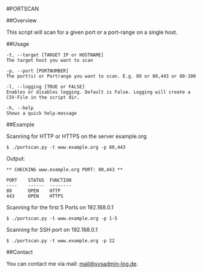 #PORTSCAN

##Overview

This script will scan for a given port or a port-range on a single host.

##Usage

	-t, --target [TARGET IP or HOSTNAME]
	The target host you want to scan

	-p, --port [PORTNUMBER]
	The port(s) or Portrange you want to scan. E.g. 80 or 80,443 or 80-100

	-l, --logging [TRUE or FALSE]
    Enables or disables logging. Default is False. Logging will create a CSV-File in the script dir.

	-h, --help
    Shows a quick help-message

##Example

Scanning for HTTP or HTTPS on the server example.org

	$ ./portscan.py -t www.example.org -p 80,443

Output:

	** CHECKING www.example.org	PORT: 80,443 **

	PORT	STATUS	FUNCTION
	----	------	--------
	80		OPEN	HTTP
	443		OPEN	HTTPS

Scanning for the first 5 Ports on 192.168.0.1

	$ ./portscan.py -t www.example.org -p 1-5

Scanning for SSH port on 192.168.0.1

	$ ./portscan.py -t www.example.org -p 22

##Contact

You can contact me via mail: [mail@sysadmin-log.de](mail@sysadmin-log.de).
